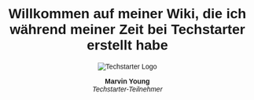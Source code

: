 <body style="font-family: Arial, sans-serif;text-align: center;">
    <h1>Willkommen auf meiner Wiki, die ich während meiner Zeit bei Techstarter erstellt habe</h1>
    <img style="max-width: 100%;height: auto;" src="https://techstarter.de/wp-content/uploads/2024/03/techstarter-logo.svg" alt="Techstarter Logo">
    <p><strong>Marvin Young</strong><br><em>Techstarter-Teilnehmer</em></p>
</body>

